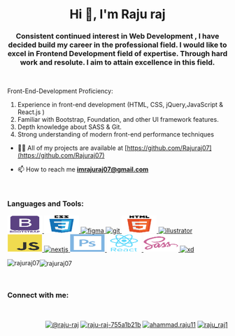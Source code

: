 <h1 align="center">Hi 👋, I'm Raju raj</h1>
<h3 align="center">Consistent continued interest in Web Development , I have decided build my career in the professional field. I would like to excel in Frontend Development field of expertise. Through hard work and resolute. I aim to attain excellence in this field.</h3>
</br>

Front-End-Development Proficiency: 
1. Experience in front-end development (HTML, CSS, jQuery,JavaScript & React.js )
2. Familiar with Bootstrap, Foundation, and other UI framework features.
3. Depth knowledge about SASS & Git.
4. Strong understanding of modern front-end performance techniques


- 👨‍💻 All of my projects are available at [https://github.com/Rajuraj07](https://github.com/Rajuraj07)

- 📫 How to reach me **imrajuraj07@gmail.com**
</br>
<h3 align="left">Languages and Tools:</h3>
<p align="left"> <a href="https://getbootstrap.com" target="_blank"> <img src="https://raw.githubusercontent.com/devicons/devicon/master/icons/bootstrap/bootstrap-plain-wordmark.svg" alt="bootstrap" width="80" height="40"/> </a> <a href="https://www.w3schools.com/css/" target="_blank"> <img src="https://raw.githubusercontent.com/devicons/devicon/master/icons/css3/css3-original-wordmark.svg" alt="css3" width="80" height="40"/> </a> <a href="https://www.figma.com/" target="_blank"> <img src="https://www.vectorlogo.zone/logos/figma/figma-icon.svg" alt="figma" width="80" height="40"/> </a> <a href="https://git-scm.com/" target="_blank"> <img src="https://www.vectorlogo.zone/logos/git-scm/git-scm-icon.svg" alt="git" width="80" height="40"/> </a> <a href="https://www.w3.org/html/" target="_blank"> <img src="https://raw.githubusercontent.com/devicons/devicon/master/icons/html5/html5-original-wordmark.svg" alt="html5" width="80" height="40"/> </a> <a href="https://www.adobe.com/in/products/illustrator.html" target="_blank"> <img src="https://www.vectorlogo.zone/logos/adobe_illustrator/adobe_illustrator-icon.svg" alt="illustrator" width="40" height="40"/> </a> <a href="https://developer.mozilla.org/en-US/docs/Web/JavaScript" target="_blank"> <img src="https://raw.githubusercontent.com/devicons/devicon/master/icons/javascript/javascript-original.svg" alt="javascript" width="80" height="40"/> </a> <a href="https://nextjs.org/" target="_blank"> <img src="https://cdn.worldvectorlogo.com/logos/nextjs-3.svg" alt="nextjs" width="80" height="40"/> </a> <a href="https://www.photoshop.com/en" target="_blank"> <img src="https://raw.githubusercontent.com/devicons/devicon/master/icons/photoshop/photoshop-line.svg" alt="photoshop" width="80" height="40"/> </a> <a href="https://reactjs.org/" target="_blank"> <img src="https://raw.githubusercontent.com/devicons/devicon/master/icons/react/react-original-wordmark.svg" alt="react" width="80" height="40"/> </a> <a href="https://sass-lang.com" target="_blank"> <img src="https://raw.githubusercontent.com/devicons/devicon/master/icons/sass/sass-original.svg" alt="sass" width="80" height="40"/> </a> <a href="https://www.adobe.com/products/xd.html" target="_blank"> <img src="https://cdn.worldvectorlogo.com/logos/adobe-xd.svg" alt="xd" width="80" height="40"/> </a> </p>
<p><img align="left" src="https://github-readme-stats.vercel.app/api/top-langs?username=rajuraj07&show_icons=true&locale=en&layout=compact" alt="rajuraj07" /></p>

<p><img align="center" display="block" src="https://github-readme-streak-stats.herokuapp.com/?user=rajuraj07&" alt="rajuraj07" /></p>

</br>
<h3 align="left">Connect with me:</h3>
</br>
<p align="right">
<a href="https://codepen.io/@raju-raj" target="blank"><img align="center" src="https://raw.githubusercontent.com/rahuldkjain/github-profile-readme-generator/master/src/images/icons/Social/codepen.svg" alt="@raju-raj" height="30" width="80" /></a>
<a href="https://linkedin.com/in/raju-raj-755a1b21b" target="blank"><img align="center" src="https://raw.githubusercontent.com/rahuldkjain/github-profile-readme-generator/master/src/images/icons/Social/linked-in-alt.svg" alt="raju-raj-755a1b21b" height="30" width="80" /></a>
<a href="https://fb.com/ahammad.raju11" target="blank"><img align="center" src="https://raw.githubusercontent.com/rahuldkjain/github-profile-readme-generator/master/src/images/icons/Social/facebook.svg" alt="ahammad.raju11" height="30" width="80" /></a>
<a href="https://instagram.com/raju_raj1" target="blank"><img align="center" src="https://raw.githubusercontent.com/rahuldkjain/github-profile-readme-generator/master/src/images/icons/Social/instagram.svg" alt="raju_raj1" height="30" width="80" /></a>
</p>
